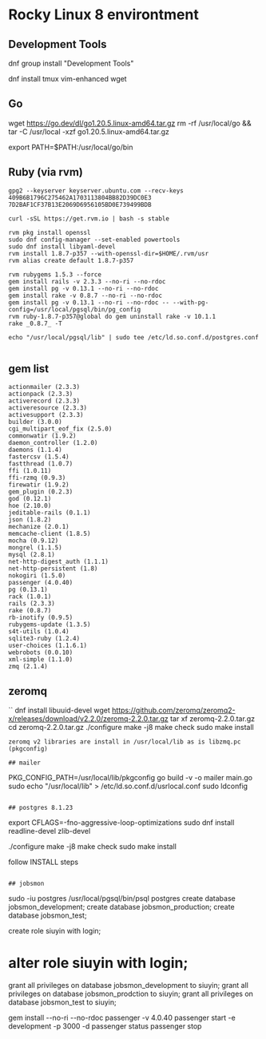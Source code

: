 # Rocky Linux 8 environtment

## Development Tools

dnf group install "Development Tools"

dnf install tmux vim-enhanced wget

## Go
wget https://go.dev/dl/go1.20.5.linux-amd64.tar.gz
 rm -rf /usr/local/go && tar -C /usr/local -xzf go1.20.5.linux-amd64.tar.gz


export PATH=$PATH:/usr/local/go/bin

## Ruby (via rvm)

```
gpg2 --keyserver keyserver.ubuntu.com --recv-keys 409B6B1796C275462A1703113804BB82D39DC0E3 7D2BAF1CF37B13E2069D6956105BD0E739499BDB

curl -sSL https://get.rvm.io | bash -s stable

rvm pkg install openssl
sudo dnf config-manager --set-enabled powertools
sudo dnf install libyaml-devel
rvm install 1.8.7-p357 --with-openssl-dir=$HOME/.rvm/usr
rvm alias create default 1.8.7-p357

rvm rubygems 1.5.3 --force
gem install rails -v 2.3.3 --no-ri --no-rdoc
gem install pg -v 0.13.1 --no-ri --no-rdoc
gem install rake -v 0.8.7 --no-ri --no-rdoc
gem install pg -v 0.13.1 --no-ri --no-rdoc -- --with-pg-config=/usr/local/pgsql/bin/pg_config
rvm ruby-1.8.7-p357@global do gem uninstall rake -v 10.1.1
rake _0.8.7_ -T

echo "/usr/local/pgsql/lib" | sudo tee /etc/ld.so.conf.d/postgres.conf


```

## gem list
```
actionmailer (2.3.3)
actionpack (2.3.3)
activerecord (2.3.3)
activeresource (2.3.3)
activesupport (2.3.3)
builder (3.0.0)
cgi_multipart_eof_fix (2.5.0)
commonwatir (1.9.2)
daemon_controller (1.2.0)
daemons (1.1.4)
fastercsv (1.5.4)
fastthread (1.0.7)
ffi (1.0.11)
ffi-rzmq (0.9.3)
firewatir (1.9.2)
gem_plugin (0.2.3)
god (0.12.1)
hoe (2.10.0)
jeditable-rails (0.1.1)
json (1.8.2)
mechanize (2.0.1)
memcache-client (1.8.5)
mocha (0.9.12)
mongrel (1.1.5)
mysql (2.8.1)
net-http-digest_auth (1.1.1)
net-http-persistent (1.8)
nokogiri (1.5.0)
passenger (4.0.40)
pg (0.13.1)
rack (1.0.1)
rails (2.3.3)
rake (0.8.7)
rb-inotify (0.9.5)
rubygems-update (1.3.5)
s4t-utils (1.0.4)
sqlite3-ruby (1.2.4)
user-choices (1.1.6.1)
webrobots (0.0.10)
xml-simple (1.1.0)
zmq (2.1.4)
```

## zeromq

``
dnf install libuuid-devel
wget https://github.com/zeromq/zeromq2-x/releases/download/v2.2.0/zeromq-2.2.0.tar.gz
tar xf zeromq-2.2.0.tar.gz
cd zeromq-2.2.0.tar.gz
./configure
make -j8
make check
sudo make install
```
zeromq v2 libraries are install in /usr/local/lib as is libzmq.pc (pkgconfig)

## mailer

```
PKG_CONFIG_PATH=/usr/local/lib/pkgconfig go build -v -o mailer main.go
sudo echo "/usr/local/lib" >  /etc/ld.so.conf.d/usrlocal.conf
sudo ldconfig
```

## postgres 8.1.23

```
export CFLAGS=-fno-aggressive-loop-optimizations
sudo dnf install readline-devel zlib-devel

./configure
make -j8
make check
sudo make install

follow INSTALL steps

```

## jobsmon
```
sudo -iu postgres
/usr/local/pgsql/bin/psql postgres
create database jobsmon_development;
create database jobsmon_production;
create database jobsmon_test;

create role siuyin with login;
# alter role siuyin with login;

grant all privileges on database jobsmon_development to siuyin;
grant all privileges on database jobsmon_prodction to siuyin;
grant all privileges on database jobsmon_test to siuyin;


gem install --no-ri --no-rdoc passenger -v 4.0.40
passenger start -e development -p 3000 -d
passenger status
passenger stop
```
